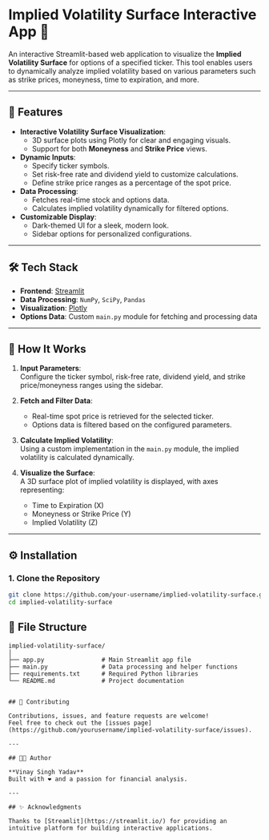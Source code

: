 # Implied Volatility Surface Interactive App 🌌

An interactive Streamlit-based web application to visualize the **Implied Volatility Surface** for options of a specified ticker. This tool enables users to dynamically analyze implied volatility based on various parameters such as strike prices, moneyness, time to expiration, and more.

---

## 🚀 Features
- **Interactive Volatility Surface Visualization**:
  - 3D surface plots using Plotly for clear and engaging visuals.
  - Support for both **Moneyness** and **Strike Price** views.
- **Dynamic Inputs**:
  - Specify ticker symbols.
  - Set risk-free rate and dividend yield to customize calculations.
  - Define strike price ranges as a percentage of the spot price.
- **Data Processing**:
  - Fetches real-time stock and options data.
  - Calculates implied volatility dynamically for filtered options.
- **Customizable Display**:
  - Dark-themed UI for a sleek, modern look.
  - Sidebar options for personalized configurations.

---

## 🛠️ Tech Stack
- **Frontend**: [Streamlit](https://streamlit.io/)
- **Data Processing**: `NumPy`, `SciPy`, `Pandas`
- **Visualization**: [Plotly](https://plotly.com/)
- **Options Data**: Custom `main.py` module for fetching and processing data

---

## 🎯 How It Works
1. **Input Parameters**:  
   Configure the ticker symbol, risk-free rate, dividend yield, and strike price/moneyness ranges using the sidebar.

2. **Fetch and Filter Data**:  
   - Real-time spot price is retrieved for the selected ticker.
   - Options data is filtered based on the configured parameters.

3. **Calculate Implied Volatility**:  
   Using a custom implementation in the `main.py` module, the implied volatility is calculated dynamically.

4. **Visualize the Surface**:  
   A 3D surface plot of implied volatility is displayed, with axes representing:
   - Time to Expiration (X)
   - Moneyness or Strike Price (Y)
   - Implied Volatility (Z)

---

## ⚙️ Installation

### 1. Clone the Repository
```bash
git clone https://github.com/your-username/implied-volatility-surface.git
cd implied-volatility-surface
```


## 🧩 File Structure

```plaintext
implied-volatility-surface/
│
├── app.py                # Main Streamlit app file
├── main.py               # Data processing and helper functions
├── requirements.txt      # Required Python libraries
└── README.md             # Project documentation


## 🤝 Contributing

Contributions, issues, and feature requests are welcome!  
Feel free to check out the [issues page](https://github.com/yourusername/implied-volatility-surface/issues).

---

## 👨‍💻 Author

**Vinay Singh Yadav**  
Built with ❤️ and a passion for financial analysis.

---

## ✨ Acknowledgments

Thanks to [Streamlit](https://streamlit.io/) for providing an intuitive platform for building interactive applications.
